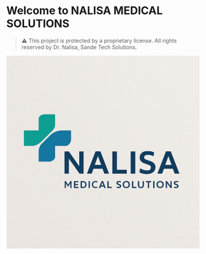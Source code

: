# Welcome to NALISA MEDICAL SOLUTIONS
> ⚠️ This project is protected by a proprietary license. All rights reserved by Dr. Nalisa, Sande Tech Solutions.

[![NALISA Logo](logo.jpg)](dashboard.html)
